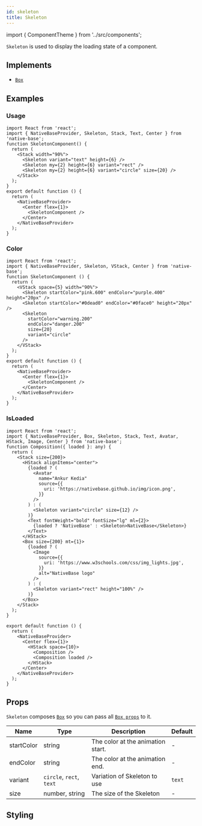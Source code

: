 ```yaml
---
id: skeleton
title: Skeleton
---
```


import { ComponentTheme } from '../src/components';

`Skeleton` is used to display the loading state of a component.

## Implements

- [`Box`](box.md)

## Examples

### Usage

```SnackPlayer name=Skeleton%20Usage
import React from 'react';
import { NativeBaseProvider, Skeleton, Stack, Text, Center } from 'native-base';
function SkeletonComponent() {
  return (
    <Stack width="90%">
      <Skeleton variant="text" height={6} />
      <Skeleton my={2} height={6} variant="rect" />
      <Skeleton my={2} height={6} variant="circle" size={20} />
    </Stack>
  );
}
export default function () {
  return (
    <NativeBaseProvider>
      <Center flex={1}>
        <SkeletonComponent />
      </Center>
    </NativeBaseProvider>
  );
}
```

### Color

```SnackPlayer name=Skeleton%20Color
import React from 'react';
import { NativeBaseProvider, Skeleton, VStack, Center } from 'native-base';
function SkeletonComponent () {
  return (
    <VStack space={5} width="90%">
      <Skeleton startColor="pink.600" endColor="purple.400" height="20px" />
      <Skeleton startColor="#0dead0" endColor="#0face0" height="20px" />
      <Skeleton
        startColor="warning.200"
        endColor="danger.200"
        size={20}
        variant="circle"
      />
    </VStack>
  );
}
export default function () {
  return (
    <NativeBaseProvider>
      <Center flex={1}>
        <SkeletonComponent />
      </Center>
    </NativeBaseProvider>
  );
}
```

### IsLoaded

```SnackPlayer name=Skeleton%20IsLoaded
import React from 'react';
import { NativeBaseProvider, Box, Skeleton, Stack, Text, Avatar, HStack, Image, Center } from 'native-base';
function Composition({ loaded }: any) {
  return (
    <Stack size={200}>
      <HStack alignItems="center">
        {loaded ? (
          <Avatar
            name="Ankur Kedia"
            source={{
              uri: 'https://nativebase.github.io/img/icon.png',
            }}
          />
        ) : (
          <Skeleton variant="circle" size={12} />
        )}
        <Text fontWeight="bold" fontSize="lg" ml={2}>
          {loaded ? 'NativeBase' : <Skeleton>NativeBase</Skeleton>}
        </Text>
      </HStack>
      <Box size={200} mt={1}>
        {loaded ? (
          <Image
            source={{
              uri: 'https://www.w3schools.com/css/img_lights.jpg',
            }}
            alt="NativeBase logo"
          />
        ) : (
          <Skeleton variant="rect" height="100%" />
        )}
      </Box>
    </Stack>
  );
}

export default function () {
  return (
    <NativeBaseProvider>
      <Center flex={1}>
        <HStack space={10}>
          <Composition />
          <Composition loaded />
        </HStack>
      </Center>
    </NativeBaseProvider>
  );
}
```

## Props

`Skeleton` composes [`Box`](box.md) so you can pass all [`Box props`](box.md#props) to it.

| Name       | Type                     | Description                       | Default |
| ---------- | ------------------------ | --------------------------------- | ------- |
| startColor | string                   | The color at the animation start. | -       |
| endColor   | string                   | The color at the animation end.   | -       |
| variant    | `circle`, `rect`, `text` | Variation of Skeleton to use      | `text`  |
| size       | number, string           | The size of the Skeleton          | -       |

## Styling

<ComponentTheme name="skeleton" />
